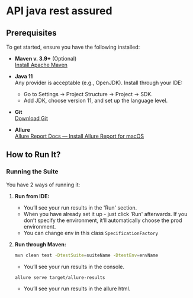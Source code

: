 # API java rest assured

## Prerequisites

To get started, ensure you have the following installed:

- **Maven v. 3.9+** (Optional)  
  [Install Apache Maven](https://maven.apache.org/install.html)

- **Java 11**  
  Any provider is acceptable (e.g., OpenJDK). Install through your IDE:
  - Go to Settings -> Project Structure -> Project -> SDK.
  - Add JDK, choose version 11, and set up the language level.

- **Git**  
  [Download Git](https://git-scm.com/downloads)

- **Allure**  
  [Allure Report Docs — Install Allure Report for macOS](https://docs.qameta.io/allure/#_installing_a_tool)

## How to Run It?

### Running the Suite
You have 2 ways of running it:

1. **Run from IDE:**

    - You’ll see your run results in the 'Run' section.
    - When you have already set it up - just click ‘Run' afterwards. If you don’t specify the environment, it’ll automatically choose the prod environment.
    - You can change env in this class `SpecificationFactory`

2. **Run through Maven:**

    ```bash
    mvn clean test -DtestSuite=suiteName -DtestEnv=envName
    ```    
    - You’ll see your run results in the console.



    ```bash
    allure serve target/allure-results
    ```
    - You’ll see your run results in the allure html.
